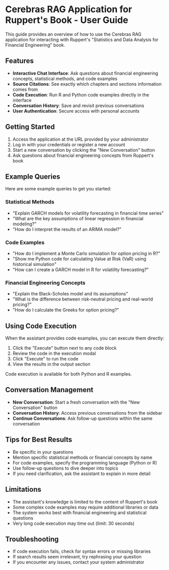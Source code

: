 # Cerebras RAG Application for Ruppert's Book - User Guide

This guide provides an overview of how to use the Cerebras RAG application for interacting with Ruppert's "Statistics and Data Analysis for Financial Engineering" book.

## Features

- **Interactive Chat Interface**: Ask questions about financial engineering concepts, statistical methods, and code examples
- **Source Citations**: See exactly which chapters and sections information comes from
- **Code Execution**: Run R and Python code examples directly in the interface
- **Conversation History**: Save and revisit previous conversations
- **User Authentication**: Secure access with personal accounts

## Getting Started

1. Access the application at the URL provided by your administrator
2. Log in with your credentials or register a new account
3. Start a new conversation by clicking the "New Conversation" button
4. Ask questions about financial engineering concepts from Ruppert's book

## Example Queries

Here are some example queries to get you started:

### Statistical Methods
- "Explain GARCH models for volatility forecasting in financial time series"
- "What are the key assumptions of linear regression in financial modeling?"
- "How do I interpret the results of an ARIMA model?"

### Code Examples
- "How do I implement a Monte Carlo simulation for option pricing in R?"
- "Show me Python code for calculating Value at Risk (VaR) using historical simulation"
- "How can I create a GARCH model in R for volatility forecasting?"

### Financial Engineering Concepts
- "Explain the Black-Scholes model and its assumptions"
- "What is the difference between risk-neutral pricing and real-world pricing?"
- "How do I calculate the Greeks for option pricing?"

## Using Code Execution

When the assistant provides code examples, you can execute them directly:

1. Click the "Execute" button next to any code block
2. Review the code in the execution modal
3. Click "Execute" to run the code
4. View the results in the output section

Code execution is available for both Python and R examples.

## Conversation Management

- **New Conversation**: Start a fresh conversation with the "New Conversation" button
- **Conversation History**: Access previous conversations from the sidebar
- **Continue Conversations**: Ask follow-up questions within the same conversation

## Tips for Best Results

- Be specific in your questions
- Mention specific statistical methods or financial concepts by name
- For code examples, specify the programming language (Python or R)
- Use follow-up questions to dive deeper into topics
- If you need clarification, ask the assistant to explain in more detail

## Limitations

- The assistant's knowledge is limited to the content of Ruppert's book
- Some complex code examples may require additional libraries or data
- The system works best with financial engineering and statistical questions
- Very long code execution may time out (limit: 30 seconds)

## Troubleshooting

- If code execution fails, check for syntax errors or missing libraries
- If search results seem irrelevant, try rephrasing your question
- If you encounter any issues, contact your system administrator
